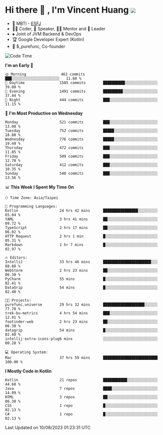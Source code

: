 # Hi there 👋 , I'm Vincent Huang ![](https://komarev.com/ghpvc/?username=Jian-Min-Huang)
- 👀 MBTI - [ESFJ](https://www.16personalities.com/esfj-personality)
- 👨‍💻 Coder, 🎤 Speaker, 👨‍🏫 Mentor and 🚀 Leader
- ♠️ Joint of JVM Backend & DevOps
- 🏆 Google Developer Expert (Kotlin)
- 💼 $_purefunc, Co-founder

<!--START_SECTION:waka-->
![Code Time](http://img.shields.io/badge/Code%20Time-2%2C416%20hrs%2010%20mins-blue)

**I'm an Early 🐤** 

```text
🌞 Morning                462 commits         ███░░░░░░░░░░░░░░░░░░░░░░   11.60 % 
🌆 Daytime                1585 commits        ██████████░░░░░░░░░░░░░░░   39.80 % 
🌃 Evening                1491 commits        █████████░░░░░░░░░░░░░░░░   37.44 % 
🌙 Night                  444 commits         ███░░░░░░░░░░░░░░░░░░░░░░   11.15 % 
```
📅 **I'm Most Productive on Wednesday** 

```text
Monday                   521 commits         ███░░░░░░░░░░░░░░░░░░░░░░   13.08 % 
Tuesday                  752 commits         █████░░░░░░░░░░░░░░░░░░░░   18.88 % 
Wednesday                776 commits         █████░░░░░░░░░░░░░░░░░░░░   19.49 % 
Thursday                 472 commits         ███░░░░░░░░░░░░░░░░░░░░░░   11.85 % 
Friday                   509 commits         ███░░░░░░░░░░░░░░░░░░░░░░   12.78 % 
Saturday                 412 commits         ███░░░░░░░░░░░░░░░░░░░░░░   10.35 % 
Sunday                   540 commits         ███░░░░░░░░░░░░░░░░░░░░░░   13.56 % 
```


📊 **This Week I Spent My Time On** 

```text
🕑︎ Time Zone: Asia/Taipei

💬 Programming Languages: 
Kotlin                   24 hrs 42 mins      ████████████████░░░░░░░░░   65.04 % 
YAML                     3 hrs 41 mins       ██░░░░░░░░░░░░░░░░░░░░░░░   09.72 % 
TypeScript               2 hrs 17 mins       ██░░░░░░░░░░░░░░░░░░░░░░░   06.02 % 
HTTP Request             2 hrs 1 min         █░░░░░░░░░░░░░░░░░░░░░░░░   05.31 % 
Markdown                 1 hr 7 mins         █░░░░░░░░░░░░░░░░░░░░░░░░   02.97 % 

🔥 Editors: 
IntelliJ                 33 hrs 46 mins      ██████████████████████░░░   88.88 % 
WebStorm                 2 hrs 23 mins       ██░░░░░░░░░░░░░░░░░░░░░░░   06.30 % 
PyCharm                  55 mins             █░░░░░░░░░░░░░░░░░░░░░░░░   02.41 % 
DataGrip                 54 mins             █░░░░░░░░░░░░░░░░░░░░░░░░   02.40 % 

🐱‍💻 Projects: 
purefunc.universe        29 hrs 32 mins      ███████████████████░░░░░░   77.78 % 
trek-bu-metrics          4 hrs 54 mins       ███░░░░░░░░░░░░░░░░░░░░░░   12.91 % 
footinder-web            2 hrs 23 mins       ██░░░░░░░░░░░░░░░░░░░░░░░   06.30 % 
datagrip                 54 mins             █░░░░░░░░░░░░░░░░░░░░░░░░   02.40 % 
intellij-extra-icons-plug6 mins              ░░░░░░░░░░░░░░░░░░░░░░░░░   00.28 % 

💻 Operating System: 
Mac                      37 hrs 59 mins      █████████████████████████   100.00 % 
```

**I Mostly Code in Kotlin** 

```text
Kotlin                   21 repos            ███████████░░░░░░░░░░░░░░   44.68 % 
Java                     7 repos             ████░░░░░░░░░░░░░░░░░░░░░   14.89 % 
HTML                     3 repos             ██░░░░░░░░░░░░░░░░░░░░░░░   06.38 % 
CSS                      1 repo              █░░░░░░░░░░░░░░░░░░░░░░░░   02.13 % 
C#                       1 repo              █░░░░░░░░░░░░░░░░░░░░░░░░   02.13 % 
```




 Last Updated on 10/08/2023 01:23:31 UTC
<!--END_SECTION:waka-->
